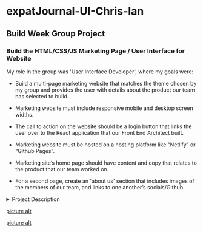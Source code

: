 # expatJournal-UI-Chris-Ian #

## Build Week Group Project ##

### Build the HTML/CSS/JS Marketing Page / User Interface for Website ###

My role in the group was 'User Interface Developer', where my goals were:

* Build a multi-page marketing website that matches the theme chosen by my group and provides the user with details about the product our team has selected to build.

* Marketing website must include responsive mobile and desktop screen widths.

* The call to action on the website should be a login button that links the user over to the React application that our Front End Architect built.

* Marketing website must be hosted on a hosting platform like “Netlify” or “Github Pages”.

* Marketing site’s home page should have content and copy that relates to the product that our team worked on.

* For a second page, create an 'about us' section that includes images of the members of our team, and links to one another’s socials/Github.

<details>
<summary>Project Description</summary>
<br>

__Pitch:__ As an expat, I want to be able to show off the places I've been and remember them for myself. I have a lot of amazing pics and stories from around the world I'd like to share, but I need a site that is more professional than Instagram in order to do so.

__MVP:__ User can visit site and see photos laid out in a grid, travelers can create, read, update, and delete stories and photos. (No ability to upload one's own photos for MVP.)

__Stretch Goal:__ Build an image uploader into the site to allow users the ability to upload their own assets. (This will require some work with a package called Drop Zone and a service called cloudinary.)
</details>

[picture alt](https://epic-heisenberg-a4d2e2.netlify.com/img/index-page.png "Landing Page")

[picture alt](https://epic-heisenberg-a4d2e2.netlify.com/img/team-page.png "Team Page")